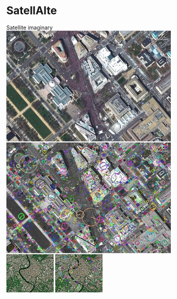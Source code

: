 # SatellAIte
Satellite imaginary  
![sat.jpg](sat.jpg)
![sift_keypoints.jpg](sift_keypoints.jpg)  
![urban.jpg](urban.jpg)
![sift_keys.jpg](sift_keys.jpg)
